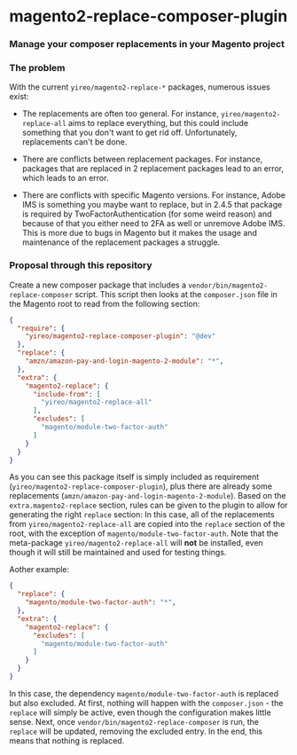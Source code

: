 # magento2-replace-composer-plugin
### Manage your composer replacements in your Magento project

### The problem
With the current `yireo/magento2-replace-*` packages, numerous issues exist:

- The replacements are often too general. For instance, `yireo/magento2-replace-all` aims to replace everything, but this could include something that you don't want to get rid off. Unfortunately, replacements can't be done.

- There are conflicts between replacement packages. For instance, packages that are replaced in 2 replacement packages lead to an error, which leads to an error.

- There are conflicts with specific Magento versions. For instance, Adobe IMS is something you maybe want to replace, but in 2.4.5 that package is required by TwoFactorAuthentication (for some weird reason) and because of that you either need to 2FA as well or unremove Adobe IMS. This is more due to bugs in Magento but it makes the usage and maintenance of the replacement packages a struggle.

### Proposal through this repository
Create a new composer package that includes a `vendor/bin/magento2-replace-composer` script. This script then looks at the `composer.json` file in the Magento root to read from the following section:

```json
{
  "require": {
    "yireo/magento2-replace-composer-plugin": "@dev"
  },
  "replace": {
    "amzn/amazon-pay-and-login-magento-2-module": "*",
  },
  "extra": {
    "magento2-replace": {
      "include-from": [
        "yireo/magento2-replace-all"
      ],
      "excludes": [
        "magento/module-two-factor-auth"
      ]
    }
  }
}
```

As you can see this package itself is simply included as requirement (`yireo/magento2-replace-composer-plugin`), plus there are already some replacements (`amzn/amazon-pay-and-login-magento-2-module`). Based on the `extra.magento2-replace` section, rules can be given to the plugin to allow for generating the right `replace` section: In this case, all of the replacements from `yireo/magento2-replace-all` are copied into the `replace` section of the root, with the exception of `magento/module-two-factor-auth`. Note that the meta-package `yireo/magento2-replace-all` will **not** be installed, even though it will still be maintained and used for testing things.

Aother example: 

```json
{
  "replace": {
    "magento/module-two-factor-auth": "*",
  },
  "extra": {
    "magento2-replace": {
      "excludes": [
        "magento/module-two-factor-auth"
      ]
    }
  }
}
```

In this case, the dependency `magento/module-two-factor-auth` is replaced but also excluded. At first, nothing will happen with the `composer.json` - the `replace` will simply be active, even though the configuration makes little sense. Next, once `vendor/bin/magento2-replace-composer` is run, the `replace` will be updated, removing the excluded entry. In the end, this means that nothing is replaced.
